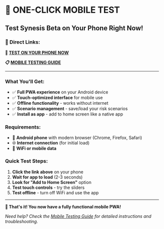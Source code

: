 # 📱 **ONE-CLICK MOBILE TEST**

## **Test Synesis Beta on Your Phone Right Now!**

### **🔗 Direct Links:**

**📱 [TEST ON YOUR PHONE NOW](https://aciuffolini.github.io/SynesisBeta/)**

**📋 [MOBILE TESTING GUIDE](MOBILE_TESTING.md)**

---

### **What You'll Get:**
- ✅ **Full PWA experience** on your Android device
- ✅ **Touch-optimized interface** for mobile use
- ✅ **Offline functionality** - works without internet
- ✅ **Scenario management** - save/load your risk scenarios
- ✅ **Install as app** - add to home screen like a native app

### **Requirements:**
- 📱 **Android phone** with modern browser (Chrome, Firefox, Safari)
- 🌐 **Internet connection** (for initial load)
- 📶 **WiFi or mobile data**

### **Quick Test Steps:**
1. **Click the link above** on your phone
2. **Wait for app to load** (2-3 seconds)
3. **Look for "Add to Home Screen"** option
4. **Test touch controls** - try the sliders
5. **Test offline** - turn off WiFi and use the app

---

**🎉 That's it! You now have a fully functional mobile PWA!**

*Need help? Check the [Mobile Testing Guide](MOBILE_TESTING.md) for detailed instructions and troubleshooting.*
